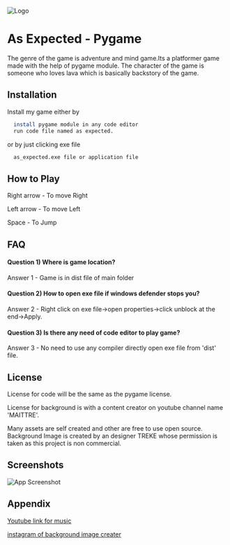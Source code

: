 ![Logo](https://www.linkpicture.com/q/logo_581.png)


# As Expected - Pygame

The genre of the game is adventure and mind game.Its a platformer game made with the help of pygame module.
The character of the game is someone who loves lava which is basically backstory of the game. 


## Installation

Install my game either by

```bash
  install pygame module in any code editor
  run code file named as expected.
```
or by just clicking exe file
```bash
  as_expected.exe file or application file
```

## How to Play

Right arrow - To move Right

Left arrow - To move Left

Space - To Jump


## FAQ

#### Question 1) Where is game location?

Answer 1 - Game is in dist file of main folder

#### Question 2) How to open exe file if windows defender stops you?

Answer 2 - Right click on exe file->open properties->click unblock at the end->Apply.

#### Question 3) Is there any need of code editor to play game?

Answer 3 - No need to use any compiler directly open exe file from 'dist' file.


## License

License for code will be the same as the pygame license.

License for background is with a content creator on youtube channel name 'MAITTRE'.

Many assets are self created and other are free to use open source.
Background Image is created by an designer TREKE whose permission is taken as this project is non commercial.

## Screenshots

![App Screenshot](https://www.linkpicture.com/q/hhhhhh_2.png)

## Appendix

[Youtube link for music](https://www.youtube.com/watch?v=0Zo7xT602Fo)

[instagram of background image creater](https://www.instagram.com/p/CYUDCvjsymh/?utm_source=ig_web_copy_link)
